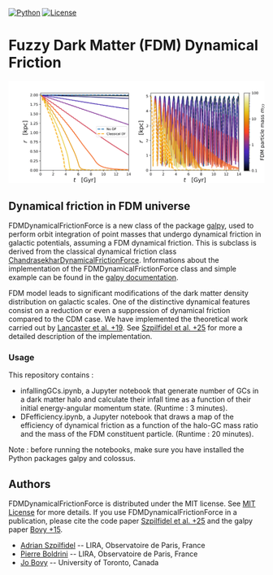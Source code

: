 
[![Python](https://img.shields.io/badge/python-3.8.2-blue.svg)](https://python.org)
[![License](https://img.shields.io/badge/License-MIT-blue.svg)](https://choosealicense.com/licenses/mit/)

# Fuzzy Dark Matter (FDM) Dynamical Friction

<p align="center">
  <img src="FDMexample.png">
</p>

## Dynamical friction in FDM universe

FDMDynamicalFrictionForce is a new class of the package [galpy](https://www.galpy.org/), used to perform orbit integration of point masses that undergo dynamical friction in galactic potentials, assuming a FDM dynamical friction. This is subclass is derived from the classical dynamical friction class [ChandrasekharDynamicalFrictionForce](https://docs.galpy.org/en/v1.10.1/reference/potentialchandrasekhardynfric.html). Informations about the implementation of the FDMDynamicalFrictionForce class and simple example can be found in the [galpy documentation](https://docs.galpy.org/en/latest/reference/potentialfdmdynfric.html).

FDM model leads to significant modifications of the dark matter density distribution on galactic scales. One of the distinctive dynamical features consist on a reduction or even a suppression of dynamical friction compared to the CDM case. We have implemented the theoretical work carried out by [Lancaster et al. +19](https://arxiv.org/abs/1909.06381). See [Szpilfidel et al. +25]() for more a detailed description of the implementation.

### Usage
This repository contains : 
* infallingGCs.ipynb, a Jupyter notebook that generate number of GCs in a dark matter halo and calculate their infall time as a function of their initial energy-angular momentum state. (Runtime : 3 minutes).
* DFefficiency.ipynb, a Jupyter notebook that draws a map of the efficiency of dynamical friction as a function of the halo-GC mass ratio and the mass of the FDM constituent particle. (Runtime : 20 minutes).

Note : before running the notebooks, make sure you have installed the Python packages galpy and colossus.

## Authors
FDMDynamicalFrictionForce is distributed under the MIT license. See [MIT License](https://en.wikipedia.org/wiki/MIT_License) for more details. If you use FDMDynamicalFrictionForce in a publication, please cite the code paper [Szpilfidel et al. +25]() and the galpy paper [Bovy +15](https://arxiv.org/abs/1412.3451).

* [Adrian Szpilfidel](mailto:adrian.szpilfidel@obspm.fr) -- LIRA, Observatoire de Paris, France
* [Pierre Boldrini](mailto:pierre.boldrini@obspm.fr) -- LIRA, Observatoire de Paris, France
* [Jo Bovy](mailto:boldrini@iap.fr) -- University of Toronto, Canada
